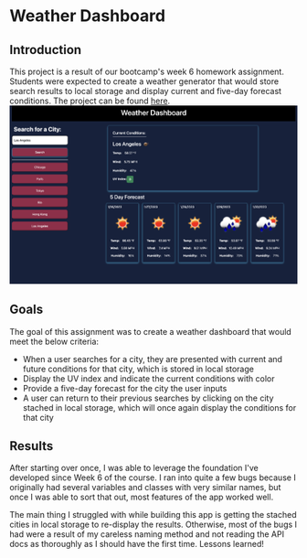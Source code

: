 # Weather Dashboard

## Introduction
This project is a result of our bootcamp's week 6 homework assignment. Students were expected to create a weather generator that would store search results to local storage and display current and five-day forecast conditions. The project can be found [here](https://graycodesnu.github.io/weather-dashboard-week06/).
![screenshot](./assets/landing-2.0.png)

## Goals 
The goal of this assignment was to create a weather dashboard that would meet the below criteria:

+ When a user searches for a city, they are presented with current and future conditions for that city, which is stored in local storage
+ Display the UV index and indicate the current conditions with color
+ Provide a five-day forecast for the city the user inputs
+ A user can return to their previous searches by clicking on the city stached in local storage, which will once again display the conditions for that city 

## Results 
After starting over once, I was able to leverage the foundation I've developed since Week 6 of the course. I ran into quite a few bugs because I originally had several variables and classes with very similar names, but once I was able to sort that out, most features of the app worked well. 

The main thing I struggled with while building this app is getting the stached cities in local storage to re-display the results. Otherwise, most of the bugs I had were a result of my careless naming method and not reading the API docs as thoroughly as I should have the first time. Lessons learned! 